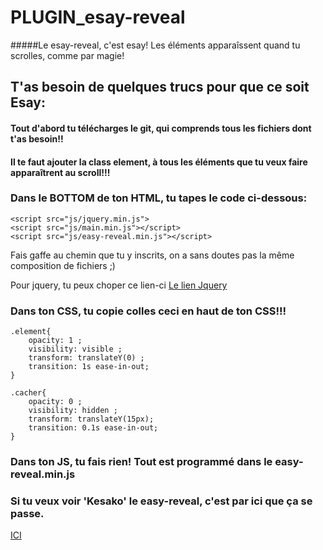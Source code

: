 # PLUGIN_esay-reveal
#####Le esay-reveal, c'est esay!
Les éléments apparaîssent quand tu scrolles, comme par magie!

## T'as besoin de quelques trucs pour que ce soit Esay:
#### Tout d'abord tu télécharges le git, qui comprends tous les fichiers dont t'as besoin!!

#### Il te faut ajouter la class element, à tous les éléments que tu veux faire apparaîtrent au scroll!!!

### Dans le BOTTOM de ton HTML, tu tapes le code ci-dessous:
```
<script src="js/jquery.min.js">
<script src="js/main.min.js"></script>
<script src="js/easy-reveal.min.js"></script>

```
Fais gaffe au chemin que tu y inscrits, on a sans doutes pas la même composition de fichiers ;)

Pour jquery, tu peux choper ce lien-ci
[Le lien Jquery](https://cdnjs.cloudflare.com/ajax/libs/jquery/3.2.1/jquery.min.js)
### Dans ton CSS, tu copie colles ceci en haut de ton CSS!!!
```
.element{
    opacity: 1 ;
    visibility: visible ;
    transform: translateY(0) ;
    transition: 1s ease-in-out;
}

.cacher{
    opacity: 0 ;
    visibility: hidden ;
    transform: translateY(15px);
    transition: 0.1s ease-in-out;
}

```

### Dans ton JS, tu fais rien! Tout est programmé dans le easy-reveal.min.js

### Si tu veux voir 'Kesako' le easy-reveal, c'est par ici que ça se passe.
[ICI ](http://cepegra-labs.be/webdesign/2017/vdel/JS/_PLUGINS/easy-reveal/dist/)
